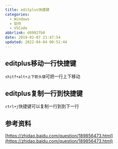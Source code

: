 ```yaml
---
title: editplus快捷键
categories: 
  - Windows
  - 软件
  - VSCode
abbrlink: d0992fb0
date: 2019-02-07 21:47:54
updated: 2022-04-04 00:51:44
---
```

## editplus移动一行快捷键
`shitf+alt+上下箭头键`可把一行上下移动
## editplus复制一行到快捷键
`ctrl+j`快捷键可以复制一行到到下一行
## 参考资料
[https://zhidao.baidu.com/question/189856473.html](https://zhidao.baidu.com/question/189856473.html)
